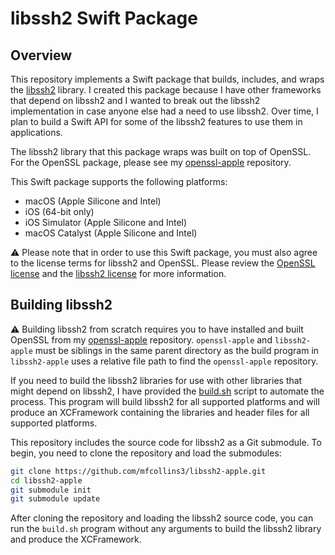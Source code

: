 # libssh2 Swift Package

## Overview

This repository implements a Swift package that builds, includes, and wraps the [libssh2](https://www.libssh2.org) library. I created this package because I have other frameworks that depend on libssh2 and I wanted to break out the libssh2 implementation in case anyone else had a need to use libssh2. Over time, I plan to build a Swift API for some of the libssh2 features to use them in applications.

The libssh2 library that this package wraps was built on top of OpenSSL. For the OpenSSL package, please see my [openssl-apple](https://github.com/mfcollins3/openssl-apple) repository.

This Swift package supports the following platforms:

* macOS (Apple Silicone and Intel)
* iOS (64-bit only)
* iOS Simulator (Apple Silicone and Intel)
* macOS Catalyst (Apple Silicone and Intel)

:warning: Please note that in order to use this Swift package, you must also agree to the license terms for libssh2 and OpenSSL. Please review the [OpenSSL license](https://github.com/openssl/openssl/blob/openssl-3.0.7/LICENSE.txt) and the [libssh2 license](https://github.com/libssh2/libssh2/blob/libssh2-1.10.0/COPYING) for more information.

## Building libssh2

:warning: Building libssh2 from scratch requires you to have installed and built OpenSSL from my [openssl-apple](https://github.com/mfcollins3/openssl-apple) repository. `openssl-apple` and `libssh2-apple` must be siblings in the same parent directory as the build program in `libssh2-apple` uses a relative file path to find the `openssl-apple` repository.

If you need to build the libssh2 libraries for use with other libraries that might depend on libssh2, I have provided the [build.sh](build.sh) script to automate the process. This program will build libssh2 for all supported platforms and will produce an XCFramework containing the libraries and header files for all supported platforms.

This repository includes the source code for libssh2 as a Git submodule. To begin, you need to clone the repository and load the submodules:

```sh
git clone https://github.com/mfcollins3/libssh2-apple.git
cd libssh2-apple
git submodule init
git submodule update
```

After cloning the repository and loading the libssh2 source code, you can run the `build.sh` program without any arguments to build the libssh2 library and produce the XCFramework.
